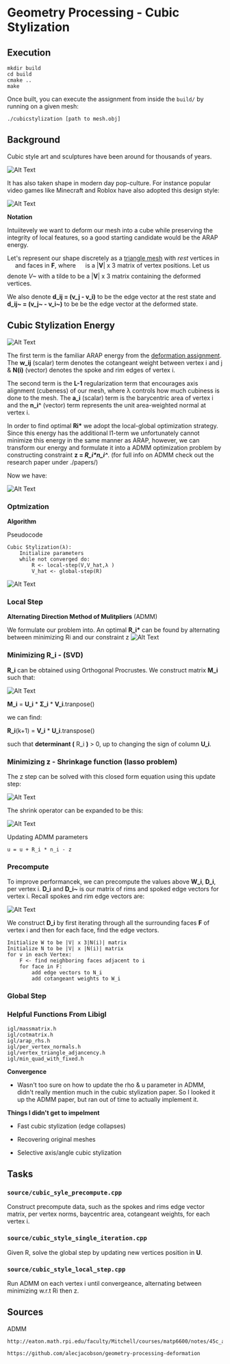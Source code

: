 # Geometry Processing - Cubic Stylization

## Execution

```
mkdir build
cd build
cmake ..
make
```

Once built, you can execute the assignment from inside the `build/` by running on a given mesh:

    ./cubicstylization [path to mesh.obj]

## Background

Cubic style art and sculptures have been around for thousands of years.

![Alt Text](./assets/history.png)

It has also taken shape in modern day pop-culture. For instance popular video games like Minecraft and Roblox have also adopted this design style:

![Alt Text](./assets/roblox.png)

**Notation**

Intuiitevely we want to deform our mesh into a cube while preserving the integrity of local features, so a good starting candidate would be the ARAP energy.

Let's represent our shape discretely as a [triangle
mesh](https://en.wikipedia.org/wiki/Triangle_mesh) with _rest_ vertices
in <img src="./tex/26eb59da31fb48cb17abfe4c6dc80375.svg?invert_in_darkmode" align=middle width=14.554737449999989pt height=22.55708729999998pt/> and faces in **F**, where
<img src="./tex/26eb59da31fb48cb17abfe4c6dc80375.svg?invert_in_darkmode" align=middle width=14.554737449999989pt height=22.55708729999998pt/> is a |**V**| x 3 matrix of vertex positions. Let us denote _V~_ with a tilde to be a |**V**| x 3 matrix containing the deformed vertices.

We also denote **d_ij = (v_j - v_i)** to be the edge vector at the rest state and **d_ij~ = (v_j~ - v_i~)** to be be the edge vector at the deformed state.

## **Cubic Stylization Energy**

![Alt Text](./assets/energy.png)

The first term is the familiar ARAP energy from the [deformation assignment](https://github.com/alecjacobson/geometry-processing-deformation). The **w_ij** (scalar) term denotes the cotangeant weight between vertex i and j & **N(i)** (vector) denotes the spoke and rim edges of vertex i.

The second term is the **L-1** regularization term that encourages axis alignment (cubeness) of our mesh, where λ controls how much cubiness is done to the mesh. The **a_i** (scalar) term is the barycentric area of vertex i and the **n_i^** (vector) term represents the unit area-weighted normal at vertex i.

In order to find optimal **Ri\*** we adopt the local-global optimization strategy. Since this energy has the additional l1-term we unfortunately cannot minimize this energy in the same manner as ARAP, however, we can transform our energy and formulate it into a ADMM optimization problem by constructing constraint **z = _R_i\*n_i^_**. (for full info on ADMM check out the research paper under ./papers/)

Now we have:

![Alt Text](./assets/modenergy.png)

### **Optmization**

**Algorithm**

Pseudocode

```
Cubic Stylization(λ):
    Initialize parameters
    while not converged do:
        R <- local-step(V,V_hat,λ )
        V_hat <- global-step(R)

```

![Alt Text](./assets/bunny.png)

### **Local Step**

**Alternating Direction Method of Mulitpliers** (ADMM)

We formulate our problem into. An optimal **R_i\*** can be found by alternating between minimizing Ri and our constraint z
![Alt Text](./assets/ADMM.png)

### Minimizing **R_i** - (**SVD**)

**R_i** can be obtained using Orthogonal Procrustes. We construct matrix **M_i** such that:

![Alt Text](./assets/svd.png)

**M_i** = **U_i** \* **Σ_i** \* **V_i**.tranpose()

we can find:

**R_i**(k+1) = **V_i** \* **U_i**.transpose()

such that **determinant (** R_i **)** > 0, up to changing the sign of column **U_i**.

### Minimizing **z** - Shrinkage function (lasso problem)

The z step can be solved with this closed form equation using this update step:

![Alt Text](./assets/s.png)

The shrink operator can be expanded to be this:

![Alt Text](./assets/shrinkage.png)

Updating ADMM parameters

```
u = u + R_i * n_i - z
```

### **Precompute**

To improve performancek, we can precompute the values above **W_i**, **D_i**, per vertex i. **D_i** and **D_i~** is our matrix of rims and spoked edge vectors for vertex i. Recall spokes and rim edge vectors are:

![Alt Text](./assets/spokesandrims.png)

We construct **D_i** by first iterating through all the surrounding faces **F** of vertex i and then for each face, find the edge vectors.

```
Initialize W to be |V| x 3|N(i)| matrix
Initialize N to be |V| x |N(i)| matrix
for v in each Vertex:
    F <- find neighboring faces adjacent to i
    for face in F:
        add edge vectors to N_i
        add cotangeant weights to W_i
```

### **Global Step**

### **Helpful Functions From Libigl**

```
igl/massmatrix.h
igl/cotmatrix.h
igl/arap_rhs.h
igl/per_vertex_normals.h
igl/vertex_triangle_adjancency.h
igl/min_quad_with_fixed.h
```

**Convergence**

- Wasn't too sure on how to update the rho & u parameter in ADMM, didn't really mention much in the cubic stylization paper. So I looked it up the ADMM paper, but ran out of time to actually implement it.

**Things I didn't get to impelment**

- Fast cubic stylization (edge collapses)

- Recovering original meshes

- Selective axis/angle cubic stylization

## Tasks

### `source/cubic_syle_precompute.cpp`

Construct precompute data, such as the spokes and rims edge vector matrix, per vertex norms, baycentric area, cotangeant weights, for each vertex i.

### `source/cubic_style_single_iteration.cpp`

Given R, solve the global step by updating new vertices position in **U**.

### `source/cubic_style_local_step.cpp`

Run ADMM on each vertex i until convergeance, alternating between minimizing w.r.t Ri then z.

## Sources

ADMM

```
http://eaton.math.rpi.edu/faculty/Mitchell/courses/matp6600/notes/45c_admm/admm.html

https://github.com/alecjacobson/geometry-processing-deformation

```
